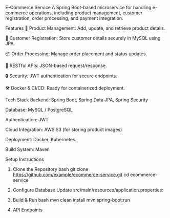 E-Commerce Service
A Spring Boot-based microservice for handling e-commerce operations, including product management, customer registration, order processing, and payment integration.

Features
🛒 Product Management: Add, update, and retrieve product details.

👤 Customer Registration: Store customer details securely in MySQL using JPA.

📦 Order Processing: Manage order placement and status updates.

🚀 RESTful APIs: JSON-based request/response.

🔒 Security: JWT authentication for secure endpoints.

🛠 Docker & CI/CD: Ready for containerized deployment.

Tech Stack
Backend: Spring Boot, Spring Data JPA, Spring Security

Database: MySQL / PostgreSQL

Authentication: JWT

Cloud Integration: AWS S3 (for storing product images)

Deployment: Docker, Kubernetes

Build System: Maven

Setup Instructions
1. Clone the Repository
bash
git clone https://github.com/example/ecommerce-service.git
cd ecommerce-service
2. Configure Database
Update src/main/resources/application.properties:

3. Build & Run
bash
mvn clean install
mvn spring-boot:run
4. API Endpoints
